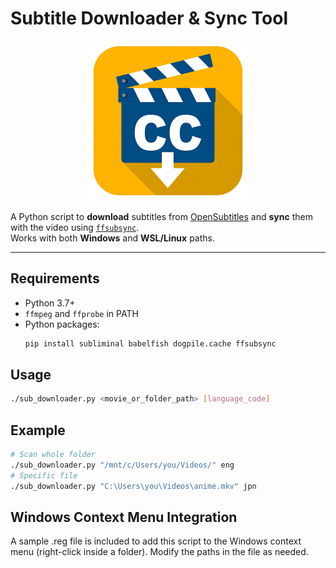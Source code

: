 # Subtitle Downloader & Sync Tool

<p align="center">
  <img src="./icon/subdownloader.png" alt="tool icon" width="256"/>
</p>

A Python script to **download** subtitles from [OpenSubtitles](https://www.opensubtitles.org/) and **sync** them with the video using [`ffsubsync`](https://github.com/smacke/ffsubsync).  
Works with both **Windows** and **WSL/Linux** paths.

---

## Requirements

- Python 3.7+
- `ffmpeg` and `ffprobe` in PATH
- Python packages:
  ```bash
  pip install subliminal babelfish dogpile.cache ffsubsync
  ```

## Usage
```bash
./sub_downloader.py <movie_or_folder_path> [language_code]
```

## Example
```bash
# Scan whole folder
./sub_downloader.py "/mnt/c/Users/you/Videos/" eng
# Specific file
./sub_downloader.py "C:\Users\you\Videos\anime.mkv" jpn
```

## Windows Context Menu Integration
A sample .reg file is included to add this script to the Windows context menu (right-click inside a folder). Modify the paths in the file as needed.
